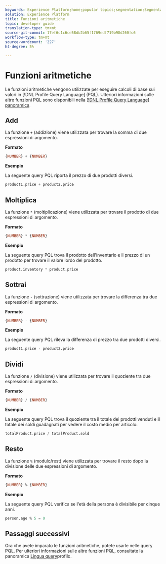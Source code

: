 ```yaml
---
keywords: Experience Platform;home;popular topics;segmentation;Segmentation;Segmentation Service;pql;PQL;Profile Query Language;arithmetic functions;arithmetic;
solution: Experience Platform
title: Funzioni aritmetiche
topic: developer guide
translation-type: tm+mt
source-git-commit: 17ef6c1c6ce58db2b65f1769edf719b98d260fc6
workflow-type: tm+mt
source-wordcount: '227'
ht-degree: 5%

---
```



# Funzioni aritmetiche

Le funzioni aritmetiche vengono utilizzate per eseguire calcoli di base sui valori in [!DNL Profile Query Language] (PQL). Ulteriori informazioni sulle altre funzioni PQL sono disponibili nella [[!DNL Profile Query Language] panoramica](./overview.md).

## Add

La funzione `+` (addizione) viene utilizzata per trovare la somma di due espressioni di argomento.

**Formato**

```sql
{NUMBER} + {NUMBER}
```

**Esempio**

La seguente query PQL riporta il prezzo di due prodotti diversi.

```sql
product1.price + product2.price
```

## Moltiplica

La funzione `*` (moltiplicazione) viene utilizzata per trovare il prodotto di due espressioni di argomento.

**Formato**

```sql
{NUMBER} * {NUMBER}
```

**Esempio**

La seguente query PQL trova il prodotto dell&#39;inventario e il prezzo di un prodotto per trovare il valore lordo del prodotto.

```sql
product.inventory * product.price
```

## Sottrai

La funzione `-` (sottrazione) viene utilizzata per trovare la differenza tra due espressioni di argomento.

**Formato**

```sql
{NUMBER} - {NUMBER}
```

**Esempio**

La seguente query PQL rileva la differenza di prezzo tra due prodotti diversi.

```sql
product1.price - product2.price
```

## Dividi

La funzione `/` (divisione) viene utilizzata per trovare il quoziente tra due espressioni di argomento.

**Formato**

```sql
{NUMBER} / {NUMBER}
```

**Esempio**

La seguente query PQL trova il quoziente tra il totale dei prodotti venduti e il totale dei soldi guadagnati per vedere il costo medio per articolo.

```sql
totalProduct.price / totalProduct.sold
```

## Resto

La funzione `%` (modulo/rest) viene utilizzata per trovare il resto dopo la divisione delle due espressioni di argomento.

**Formato**

```sql
{NUMBER} % {NUMBER}
```

**Esempio**

La seguente query PQL verifica se l&#39;età della persona è divisibile per cinque anni.

```sql
person.age % 5 = 0
```

## Passaggi successivi

Ora che avete imparato le funzioni aritmetiche, potete usarle nelle query PQL. Per ulteriori informazioni sulle altre funzioni PQL, consultate la panoramica [Lingua query](./overview.md)profilo.
